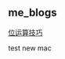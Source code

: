 ## me_blogs


[位运算技巧](https://graphics.stanford.edu/~seander/bithacks.html#BitReverseObvious)

test new mac


